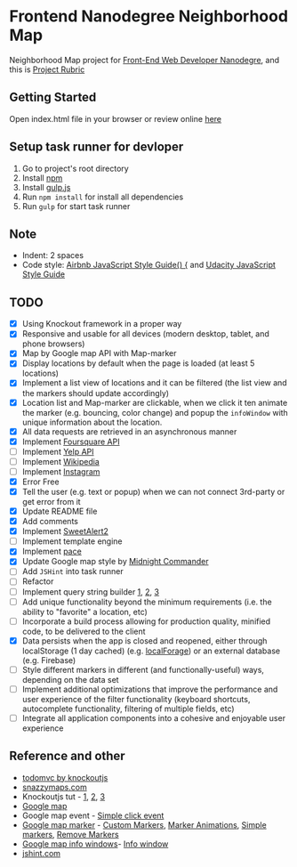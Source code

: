 # Frontend Nanodegree Neighborhood Map
Neighborhood Map project for [Front-End Web Developer Nanodegre](https://www.udacity.com/course/front-end-web-developer-nanodegree--nd001), and this is [Project Rubric](https://review.udacity.com/#!/projects/2711658591/rubric)

## Getting Started
Open index.html file in your browser or review online [here](http://jojoee.github.io/frontend-nanodegree-neighborhood-map/)

## Setup task runner for devloper
1. Go to project's root directory
2. Install [npm](http://blog.npmjs.org/post/85484771375/how-to-install-npm)
2. Install [gulp.js](https://github.com/gulpjs/gulp/blob/master/docs/getting-started.md)
3. Run `npm install` for install all dependencies
4. Run `gulp` for start task runner

## Note
- Indent: 2 spaces
- Code style: [Airbnb JavaScript Style Guide() {](https://github.com/airbnb/javascript) and [Udacity JavaScript Style Guide](http://udacity.github.io/frontend-nanodegree-styleguide/javascript.html)

## TODO
- [x] Using Knockout framework in a proper way
- [x] Responsive and usable for all devices (modern desktop, tablet, and phone browsers)
- [x] Map by Google map API with Map-marker
- [x] Display locations by default when the page is loaded (at least 5 locations)
- [x] Implement a list view of locations and it can be filtered (the list view and the markers should update accordingly)
- [x] Location list and Map-marker are clickable, when we click it ten animate the marker (e.g. bouncing, color change) and popup the `infoWindow` with unique information about the location.
- [x] All data requests are retrieved in an asynchronous manner
- [x] Implement [Foursquare API](https://developer.foursquare.com/start)
- [ ] Implement [Yelp API](https://www.yelp.com/developers/documentation/v2/overview)
- [ ] Implement [Wikipedia](https://www.mediawiki.org/wiki/API:Main_page)
- [ ] Implement [Instagram](https://www.instagram.com/developer/)
- [x] Error Free
- [x] Tell the user (e.g. text or popup) when we can not connect 3rd-party or get error from it
- [x] Update README file
- [x] Add comments
- [x] Implement [SweetAlert2](http://limonte.github.io/sweetalert2/)
- [ ] Implement template engine
- [x] Implement [pace](http://github.hubspot.com/pace/docs/welcome/)
- [x] Update Google map style by [Midnight Commander](https://snazzymaps.com/style/2/midnight-commander)
- [ ] Add `JSHint` into task runner
- [ ] Refactor
- [ ] Implement query string builder [1](http://stackoverflow.com/questions/316781/how-to-build-query-string-with-javascript), [2](http://stackoverflow.com/questions/111529/create-query-parameters-in-javascript), [3](http://stackoverflow.com/questions/1714786/querystring-encoding-of-a-javascript-object)
- [ ] Add unique functionality beyond the minimum requirements (i.e. the ability to "favorite" a location, etc)
- [ ] Incorporate a build process allowing for production quality, minified code, to be delivered to the client
- [x] Data persists when the app is closed and reopened, either through localStorage (1 day cached) (e.g. [localForage](https://mozilla.github.io/localForage/)) or an external database (e.g. Firebase)
- [ ] Style different markers in different (and functionally-useful) ways, depending on the data set
- [ ] Implement additional optimizations that improve the performance and user experience of the filter functionality (keyboard shortcuts, autocomplete functionality, filtering of multiple fields, etc)
- [ ] Integrate all application components into a cohesive and enjoyable user experience

## Reference and other
- [todomvc by knockoutjs](http://todomvc.com/examples/knockoutjs/)
- [snazzymaps.com](snazzymaps.com)
- Knockoutjs tut - [1](http://jsfiddle.net/rniemeyer/LkqTU/), [2](http://learn.knockoutjs.com/), [3](http://knockoutjs.com/documentation/introduction.html)
- [Google map](https://developers.google.com/maps/documentation/javascript/reference)
- Google map event - [Simple click event](https://developers.google.com/maps/documentation/javascript/examples/event-simple)
- [Google map marker](https://developers.google.com/maps/documentation/javascript/markers) - [Custom Markers](https://developers.google.com/maps/tutorials/customizing/custom-markers), [Marker Animations](https://developers.google.com/maps/documentation/javascript/examples/marker-animations), [Simple markers](https://developers.google.com/maps/documentation/javascript/examples/marker-simple), [Remove Markers](https://developers.google.com/maps/documentation/javascript/examples/marker-remove)
- [Google map info windows](https://developers.google.com/maps/documentation/javascript/infowindows)- [Info window](https://developers.google.com/maps/documentation/javascript/examples/infowindow-simple)
- [jshint.com](http://jshint.com/)
